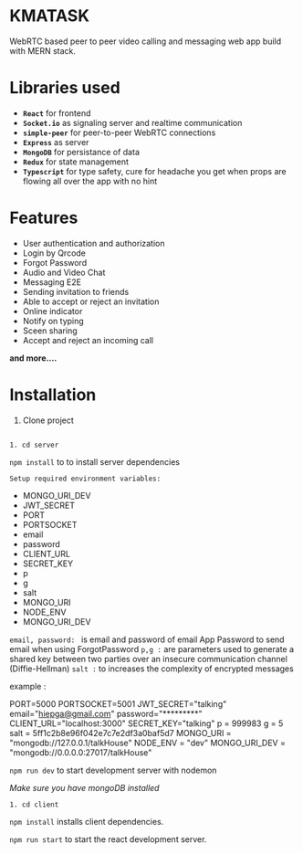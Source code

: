 # KMATASK
WebRTC based peer to peer video calling and messaging web app build with MERN stack.

# Libraries used

- **`React`** for frontend
- **`Socket.io`** as signaling server and realtime communication 
- **`simple-peer`** for peer-to-peer WebRTC connections
- **`Express`** as server
- **`MongoDB`** for persistance of data
- **`Redux`** for state management
- **`Typescript`** for type safety, cure for headache you get when props are flowing all over the app with no hint 


# Features

* User authentication and authorization
* Login by Qrcode
* Forgot Password
* Audio and Video Chat
* Messaging E2E
* Sending invitation to friends
* Able to accept or reject an invitation
* Online indicator
* Notify on typing
* Sceen sharing 
* Accept and reject an incoming call

**and more....**

# Installation

1. Clone project

```

```

```
1. cd server
```

`npm install` to to install server dependencies

`Setup required environment variables:` 
 
- MONGO_URI_DEV
- JWT_SECRET
- PORT 
- PORTSOCKET 
- email 
- password
- CLIENT_URL
- SECRET_KEY
- p 
- g 
- salt  
- MONGO_URI 
- NODE_ENV 
- MONGO_URI_DEV 

`email, password: ` is email and password of email App Password to send email when using ForgotPassword
`p,g :` are parameters used to generate a shared key between two parties over an insecure communication channel (Diffie-Hellman)
`salt :` to increases the complexity of encrypted messages

example : 

PORT=5000
PORTSOCKET=5001
JWT_SECRET="talking"
email="hiepga@gmail.com"
password="*********"
CLIENT_URL="localhost:3000"
SECRET_KEY="talking"
p = 999983
g = 5
salt = 5ff1c2b8e96f042e7c7e2df3a0baf5d7
MONGO_URI = "mongodb://127.0.0.1/talkHouse"
NODE_ENV = "dev"
MONGO_URI_DEV = "mongodb://0.0.0.0:27017/talkHouse"


`npm run dev` to start development server with nodemon

*Make sure you have mongoDB installed*

```
1. cd client
```

`npm install` installs client dependencies.

`npm run start` to start the react development server.


